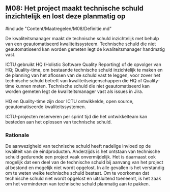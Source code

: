 ## M08: Het project maakt technische schuld inzichtelijk en lost deze planmatig op

#include "Content/Maatregelen/M08/Definitie.md"

De kwaliteitsmanager maakt de technische schuld inzichtelijk met behulp van een geautomatiseerd kwaliteitssysteem. Technische schuld die niet geautomatiseerd kan worden gemeten legt de kwaliteitsmanager handmatig vast.

ICTU gebruikt HQ (Holistic Software Quality Reporting) of de opvolger van HQ; Quality-time, om bestaande technische schuld inzichtelijk te maken en de planning van het aflossen van de schuld vast te leggen, voor zover het technische schuld betreft van kwaliteitseigenschappen die HQ of Quality-time kunnen meten. Technische schuld die niet geautomatiseerd kan worden gemeten legt de kwaliteitsmanager vast als issues in Jira.

HQ en Quality-time zijn door ICTU ontwikkelde, open source, geautomatiseerde kwaliteitssystemen.

ICTU-projecten reserveren per sprint tijd die het ontwikkelteam kan besteden aan het oplossen van technische schuld.

### Rationale

De aanwezigheid van technische schuld heeft nadelige invloed op de kwaliteit van de eindproducten. Anderzijds is het ontstaan van technische schuld gedurende een project vaak onvermijdelijk. Het is daarnaast ook mogelijk dat een deel van de technische schuld bij aanvang van het project al bestond en mogelijk niet wordt opgelost. In alle gevallen is het verstandig om te weten welke technische schuld bestaat. Om te voorkomen dat technische schuld niet wordt opgelost en uitsluitend toeneemt, is het zaak om het verminderen van technische schuld planmatig aan te pakken.
